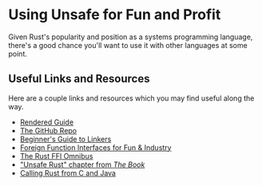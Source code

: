 # Using Unsafe for Fun and Profit

Given Rust's popularity and position as a systems programming language, there's
a good chance you'll want to use it with other languages at some point.

## Useful Links and Resources

Here are a couple links and resources which you may find useful along the way.

- [Rendered Guide](https://michael-f-bryan.github.io/rust-ffi-guide/)
- [The GitHub Repo](https://github.com/Michael-F-Bryan/rust-ffi-guide)
- [Beginner's Guide to Linkers](http://www.lurklurk.org/linkers/linkers.html)
- [Foreign Function Interfaces for Fun & Industry](https://spin.atomicobject.com/2013/02/15/ffi-foreign-function-interfaces/)
- [The Rust FFI Omnibus](http://jakegoulding.com/rust-ffi-omnibus/)
- ["Unsafe Rust" chapter from *The Book*](https://doc.rust-lang.org/book/second-edition/ch19-01-unsafe-rust.html)
- [Calling Rust from C and Java](https://speakerdeck.com/dbrgn/calling-rust-from-c-and-java)